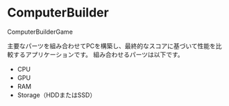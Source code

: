 # ComputerBuilder
ComputerBuilderGame

主要なパーツを組み合わせてPCを構築し、最終的なスコアに基づいて性能を比較するアプリケーションです。
 組み合わせるパーツは以下です。 　　
- CPU 　　
- GPU 　　
- RAM 　　
- Storage（HDDまたはSSD）
